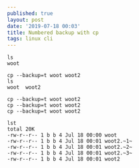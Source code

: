 ```yaml
---
published: true
layout: post
date: '2019-07-18 00:03'
title: Numbered backup with cp
tags: linux cli 
---
```

    ls            
    woot

    cp --backup=t woot woot2
    ls
    woot  woot2

    cp --backup=t woot woot2
    cp --backup=t woot woot2
    cp --backup=t woot woot2

    lst
    total 20K
    -rw-r--r-- 1 b b 4 Jul 18 00:00 woot
    -rw-r--r-- 1 b b 4 Jul 18 00:01 woot2.~1~
    -rw-r--r-- 1 b b 4 Jul 18 00:01 woot2.~2~
    -rw-r--r-- 1 b b 4 Jul 18 00:01 woot2.~3~
    -rw-r--r-- 1 b b 4 Jul 18 00:01 woot2
